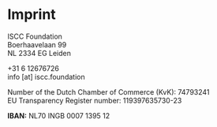 # Imprint

ISCC Foundation  
Boerhaavelaan 99  
NL 2334 EG Leiden  

+31 6 12676726  
info [at] iscc.foundation  

Number of the Dutch Chamber of Commerce (KvK): 74793241  
EU Transparency Register number: 119397635730-23  

**IBAN:** NL70 INGB 0007 1395 12
